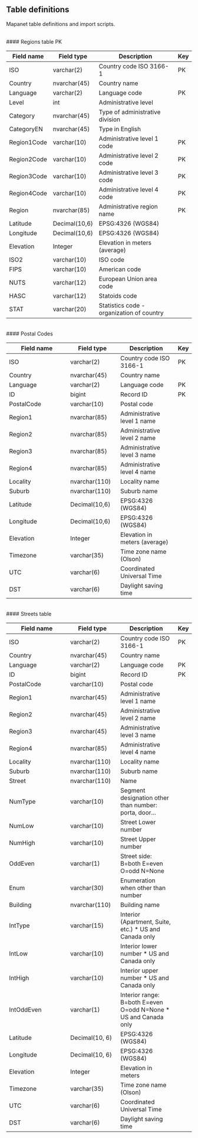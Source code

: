 ## Table definitions
Mapanet table definitions and import scripts.

<br>
#### Regions table

<table class="table table-bordered table-striped">
<thead>
  <tr><th width="150">Field name</th><th width="120">Field type</th><th width="80%">Description</th><th width="20">Key</th></tr>
</thead>
<tbody>
  <tr><td>ISO</td><td>varchar(2)</td><td>Country code ISO 3166-1</td><td>PK</td></tr>
  <tr><td>Country</td><td>nvarchar(45)</td><td>Country name</td><td>&nbsp;</td></tr>
  <tr><td>Language</td><td>varchar(2)</td><td>Language code</td><td>PK</td></tr>
  <tr><td>Level</td><td>int</td><td>Administrative level</td><td></td>PK</tr>
  <tr><td>Category</td><td>nvarchar(45)</td><td>Type of administrative division</td><td>&nbsp;</td></tr>
  <tr><td>CategoryEN</td><td>nvarchar(45)</td><td>Type in English</td><td>&nbsp;</td></tr>
  <tr><td>Region1Code</td><td>varchar(10)</td><td>Administrative level 1 code</td><td>PK</td></tr>
  <tr><td>Region2Code</td><td>varchar(10)</td><td>Administrative level 2 code</td><td>PK</td></tr>
  <tr><td>Region3Code</td><td>varchar(10)</td><td>Administrative level 3 code</td><td>PK</td></tr>
  <tr><td>Region4Code</td><td>varchar(10)</td><td>Administrative level 4 code</td><td>PK</td></tr>
  <tr><td>Region</td><td>nvarchar(85)</td><td>Administrative region name</td><td>PK</td></tr>
  <tr><td>Latitude</td><td>Decimal(10,6)</td><td>EPSG:4326 (WGS84)</td><td>&nbsp;</td></tr>
  <tr><td>Longitude</td><td>Decimal(10,6)</td><td>EPSG:4326 (WGS84)</td><td>&nbsp;</td></tr>
  <tr><td>Elevation</td><td>Integer</td><td>Elevation in meters (average)</td><td>&nbsp;</td></tr>
  <tr><td>ISO2</td><td>varchar(10)</td><td>ISO code</td><td>&nbsp;</td></tr>
  <tr><td>FIPS</td><td>varchar(10)</td><td>American code</td><td>&nbsp;</td></tr>
  <tr><td>NUTS</td><td>varchar(12)</td><td>European Union area code</td><td>&nbsp;</td></tr>
  <tr><td>HASC</td><td>varchar(12)</td><td>Statoids code</td><td>&nbsp;</td></tr>
  <tr><td>STAT</td><td>varchar(20)</td><td>Statistics code - organization of country</td><td>&nbsp;</td></tr>
</tbody>
</table>

<br>
#### Postal Codes

<table class="table table-bordered table-striped">
<thead>
  <tr><th width="150">Field name</th><th width="120">Field type</th><th>Description</th><th width="20">Key</th></tr>
</thead>
<tbody>
  <tr><td>ISO</td><td>varchar(2)</td><td>Country code ISO 3166-1</td><td>PK</td></tr>
  <tr><td>Country</td><td>nvarchar(45)</td><td>Country name</td><td>&nbsp;</td></tr>
  <tr><td>Language</td><td>varchar(2)</td><td>Language code</td><td>PK</td></tr>
  <tr><td>ID</td><td>bigint</td><td>Record ID</td><td>PK</td></tr>
  <tr><td>PostalCode</td><td>varchar(10)</td><td>Postal code</td><td>&nbsp;</td></tr>
  <tr><td>Region1</td><td>nvarchar(85)</td><td>Administrative level 1 name</td><td>&nbsp;</td></tr>				
  <tr><td>Region2</td><td>nvarchar(85)</td><td>Administrative level 2 name</td><td>&nbsp;</td></tr>				
  <tr><td>Region3</td><td>nvarchar(85)</td><td>Administrative level 3 name</td><td>&nbsp;</td></tr>				
  <tr><td>Region4</td><td>nvarchar(85)</td><td>Administrative level 4 name</td><td>&nbsp;</td></tr>
  <tr><td>Locality</td><td>nvarchar(110)</td><td>Locality name</td><td>&nbsp;</td></tr>
  <tr><td>Suburb</td><td>nvarchar(110)</td><td>Suburb name</td><td>&nbsp;</td></tr>
  <tr><td>Latitude</td><td>Decimal(10,6)</td><td>EPSG:4326 (WGS84)</td><td>&nbsp;</td></tr>
  <tr><td>Longitude</td><td>Decimal(10,6)</td><td>EPSG:4326 (WGS84)</td><td>&nbsp;</td></tr>
  <tr><td>Elevation</td><td>Integer</td><td>Elevation in meters (average)</td><td>&nbsp;</td></tr>
  <tr><td>Timezone</td><td>varchar(35)</td><td>Time zone name (Olson)</td><td>&nbsp;</td></tr>
  <tr><td>UTC</td><td>varchar(6)</td><td>Coordinated Universal Time</td><td>&nbsp;</td></tr>
  <tr><td>DST</td><td>varchar(6)</td><td>Daylight saving time</td><td>&nbsp;</td></tr>
</tbody>
</table>

<br>
#### Streets table

<table class="table table-bordered table-striped">
<thead>
  <tr><th width="150">Field name</th><th width="120">Field type</th><th>Description</th><th width="20">Key</th></tr>
</thead>
<tbody>
  <tr><td>ISO</td><td>varchar(2)</td><td>Country code ISO 3166-1</td><td>PK</td></tr>
  <tr><td>Country</td><td>nvarchar(45)</td><td>Country name</td><td>&nbsp;</td></tr>
  <tr><td>Language</td><td>varchar(2)</td><td>Language code</td><td>PK</td></tr>
  <tr><td>ID</td><td>bigint</td><td>Record ID</td><td>PK</td></tr>
  <tr><td>PostalCode</td><td>varchar(10)</td><td>Postal code</td><td>&nbsp;</td></tr>
  <tr><td>Region1</td><td>nvarchar(45)</td><td>Administrative level 1 name</td><td>&nbsp;</td></tr>				
  <tr><td>Region2</td><td>nvarchar(45)</td><td>Administrative level 2 name</td><td>&nbsp;</td></tr>				
  <tr><td>Region3</td><td>nvarchar(45)</td><td>Administrative level 3 name</td><td>&nbsp;</td></tr>				
  <tr><td>Region4</td><td>nvarchar(85)</td><td>Administrative level 4 name</td><td>&nbsp;</td></tr>
  <tr><td>Locality</td><td>nvarchar(110)</td><td>Locality name</td><td>&nbsp;</td></tr>
  <tr><td>Suburb</td><td>nvarchar(110)</td><td>Suburb name</td><td>&nbsp;</td></tr>
  <tr><td>Street</td><td>nvarchar(110)</td><td>Name</td><td>&nbsp;</td></tr>
  <tr><td>NumType</td><td>varchar(10)</td><td>Segment designation other than number: porta, door...</td><td>&nbsp;</td></tr>
  <tr><td>NumLow</td><td>varchar(10)</td><td>Street Lower number</td><td>&nbsp;</td></tr>
  <tr><td>NumHigh</td><td>varchar(10)</td><td>Street Upper number</td><td>&nbsp;</td></tr>
  <tr><td>OddEven</td><td>varchar(1)</td><td>Street side: B=both E=even O=odd N=None</td><td>&nbsp;</td></tr>
  <tr><td>Enum</td><td>varchar(30)</td><td>Enumeration when other than number</td><td>&nbsp;</td></tr>
  <tr><td>Building</td><td>nvarchar(110)</td><td>Building name</td><td>&nbsp;</td></tr>
  <tr><td>IntType</td><td>varchar(15)</td><td>Interior (Apartment, Suite, etc.) * US and Canada only</td><td>&nbsp;</td></tr>
  <tr><td>IntLow</td><td>varchar(10)</td><td>Interior lower number * US and Canada only</td><td>&nbsp;</td></tr>
  <tr><td>IntHigh</td><td>varchar(10)</td><td>Interior upper number * US and Canada only</td><td>&nbsp;</td></tr>
  <tr><td>IntOddEven</td><td>varchar(1)</td><td>Interior range: B=both E=even O=odd N=None * US and Canada only</td><td>&nbsp;</td></tr>
  <tr><td>Latitude</td><td>Decimal(10, 6)</td><td>EPSG:4326 (WGS84)</td><td>&nbsp;</td></tr>
  <tr><td>Longitude</td><td>Decimal(10, 6)</td><td>EPSG:4326 (WGS84)</td><td>&nbsp;</td></tr>
  <tr><td>Elevation</td><td>Integer</td><td>Elevation in meters</td><td>&nbsp;</td></tr>
  <tr><td>Timezone</td><td>varchar(35)</td><td>Time zone name (Olson)</td><td>&nbsp;</td></tr>
  <tr><td>UTC</td><td>varchar(6)</td><td>Coordinated Universal Time</td><td>&nbsp;</td></tr>
  <tr><td>DST</td><td>varchar(6)</td><td>Daylight saving time</td><td>&nbsp;</td></tr>
</tbody>
</table>

